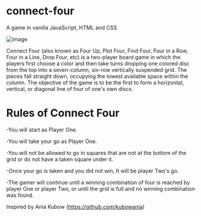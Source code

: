 # connect-four
A game in vanilla JavaScript, HTML and CSS

![image](https://github.com/jadhavanushka/connect-four/assets/104165311/75463c17-a4ad-427f-82f0-9d1b27012660)

Connect Four (also known as Four Up, Plot Four, Find Four, Four in a Row, Four in a Line, Drop Four, etc) is a two-player board game in which the players first choose a color and then take turns dropping one colored disc from the top into a seven-column, six-row vertically suspended grid. The pieces fall straight down, occupying the lowest available space within the column. The objective of the game is to be the first to form a horizontal, vertical, or diagonal line of four of one's own discs.

# Rules of Connect Four
-You will start as Player One.

-You will take your go as Player One.

-You will not be allowed to go in squares that are not at the bottom of the grid or do not have a taken square under it.

-Once your go is taken and you did not win, It will be player Two's go.

-The gamer will continue until a winning combination of four is reached by player One or player Two, or until the grid is full and no winning combination was found.




Inspired by Ania Kubow (https://github.com/kubowania)
